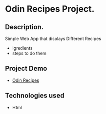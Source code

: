 # Odin Recipes Project.

## Description.

 Simple Web App that displays Different Recipes 
  - Igredients
  - steps to do them 


##  Project Demo
- [Odin Recipes](https://ahmedssamy11555.github.io/odin-recipes/)
## Technologies used
 - Html